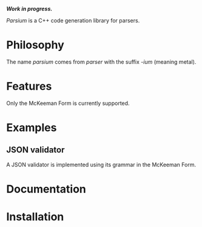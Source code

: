 ***Work in progress.***
 
 *Parsium* is a C++ code generation library for parsers.

# Philosophy

The name *parsium* comes from *parser* with the suffix *-ium* (meaning metal).

# Features

Only the McKeeman Form is currently supported.

# Examples

## JSON validator

A JSON validator is implemented using its grammar in the McKeeman Form.

# Documentation

# Installation
